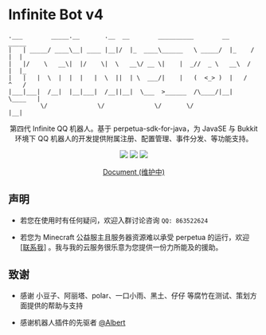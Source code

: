 # Infinite Bot v4

```
.___        _____.__       .__  __        __________        __       _____  
|   | _____/ ____\__| ____ |__|/  |_  ____\______   \ _____/  |_    /  |  | 
|   |/    \   __\|  |/    \|  \   __\/ __ \|    |  _//  _ \   __\  /   |  |_
|   |   |  \  |  |  |   |  \  ||  | \  ___/|    |   (  <_> )  |   /    ^   /
|___|___|  /__|  |__|___|  /__||__|  \___  >______  /\____/|__|   \____   | 
         \/              \/              \/       \/                   |__| 
```

<p align="center">
   第四代 Infinite QQ 机器人。基于 perpetua-sdk-for-java，为 JavaSE 与 Bukkit 环境下 QQ 机器人的开发提供附属注册、配置管理、事件分发、等功能支持。
<p>

<p align="center">
   <a alt="License" href="https://www.gnu.org/licenses/agpl-3.0.en.html"><image src="https://img.shields.io/badge/license-AGPLv3-4EB1BA.svg"></image></a>
    <a alt="Perpetua" href="https://github.com/IUnlimit/perpetua-sdk-for-java"><image src="https://img.shields.io/badge/Perpetua-SDK-blue"></image></a>   
    <a alt="Release" href="https://github.com/IllTamer/infinitebot4/releases"><image src="https://img.shields.io/github/release/IllTamer/infinitebot4.svg"></image></a>
</p>

<p align="center">
   <a href="https://illtamer.github.io/infinitebot4/">Document (维护中)</a>
</p>

## 声明

- 若您在使用时有任何疑问，欢迎入群讨论咨询 `QQ: 863522624`

- 若您为 Minecraft 公益服主且服务器资源难以承受 perpetua 的运行，欢迎 [[联系我]](https://api.vvhan.com/api/qqCard?qq=765743073) 。我与我的云服务很乐意为您提供一份力所能及的援助。

## 致谢

- 感谢 小豆子、阿丽塔、polar、一口小雨、黑土、仔仔 等腐竹在测试、策划方面提供的帮助与支持

- 感谢机器人插件的先驱者 [@Albert](https://github.com/mcdoeswhat)